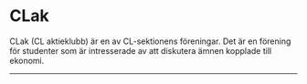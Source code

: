 # CLak

CLak (CL aktieklubb) är en av CL-sektionens föreningar. Det är en förening för studenter som är intresserade av att diskutera ämnen kopplade till ekonomi.

---
